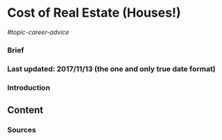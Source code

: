 # Cost of Real Estate (Houses!)

*#topic-career-advice*

### Brief

### Last updated: 2017/11/13 (the one and only true date format)

### Introduction

## Content

### Sources
